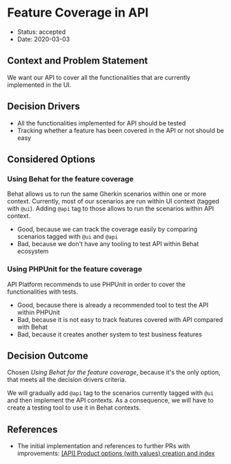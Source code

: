 # Feature Coverage in API

* Status: accepted
* Date: 2020-03-03

## Context and Problem Statement

We want our API to cover all the functionalities that are currently implemented in the UI.

## Decision Drivers

* All the functionalities implemented for API should be tested
* Tracking whether a feature has been covered in the API or not should be easy

## Considered Options

### Using Behat for the feature coverage

Behat allows us to run the same Gherkin scenarios within one or more context. Currently, most of our scenarios are
run within UI context (tagged with `@ui`). Adding `@api` tag to those allows to run the scenarios within API context. 

* Good, because we can track the coverage easily by comparing scenarios tagged with `@ui` and `@api`
* Bad, because we don't have any tooling to test API within Behat ecosystem

### Using PHPUnit for the feature coverage

API Platform recommends to use PHPUnit in order to cover the functionalities with tests.

* Good, because there is already a recommended tool to test the API within PHPUnit
* Bad, because it is not easy to track features covered with API compared with Behat
* Bad, because it creates another system to test business features

## Decision Outcome

Chosen *Using Behat for the feature coverage*, because it's the only option, that meets all the decision drivers criteria.

We will gradually add `@api` tag to the scenarios currently tagged with `@ui` and then implement the API contexts.
As a consequence, we will have to create a testing tool to use it in Behat contexts.

## References

* The initial implementation and references to further PRs with improvements: [[API] Product options (with values) creation and index](https://github.com/Sylius/Sylius/pull/11136)
